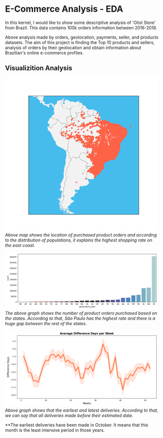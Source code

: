 # E-Commerce Analysis - EDA

In this kernel, I would like to show some descriptive analysis of 'Olist Store' from Brazil. This data contains 100k orders information between 2016-2018.

Above analysis made by orders, geolocation, payments, seller, and products datasets. The aim of this project is finding the Top 10 products and sellers, analysis of orders by their geolocation and obtain information about Brazilian's online e-commerce profiles.


## Visualizition Analysis


![Image 1](./plots/geo_map.png)
*Above map shows the location of purchased product orders and according to the distribution of populations, it explains the highest shopping rate on the east coast.*

![Image 2](./plots/ranking_state_orders.png)
*The above graph shows the number of product orders purchased based on the states. According to that, São Paulo has the highest rate and there is a huge gap between the rest of the states.*

![Image 3](./plots/diff_delivered_on_time.png)
*Above graph shows that the earliest and latest deliveries. According to that, we can say that all deliveries made before their estimated date.*


**The earliest deliveries have been made in October. It means that this month is the least intensive period in those years.